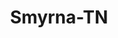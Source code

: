 ---
title: Smyrna-TN
slug: smyrna-tn
f_state:
- cms/state/tennessee.md
f_locations:
- cms/payday-loan/advance-america-2288.md
- cms/payday-loan/advance-america-2314.md
- cms/payday-loan/auto-loans-of-madison-inc-4953.md
- cms/payday-loan/cash-2-go-6292.md
- cms/payday-loan/cash-2-go-6295.md
- cms/payday-loan/cash-exchange-7087.md
- cms/payday-loan/cash-now-service-8153.md
- cms/payday-loan/cash-now-service-8154.md
- cms/payday-loan/cash-one-8174.md
- cms/payday-loan/check-advance-10310.md
- cms/payday-loan/check-into-cash-12425.md
- cms/payday-loan/check-into-cash-12466.md
- cms/payday-loan/check-into-cash-of-tennesee-13609.md
- cms/payday-loan/family-cash-advance-17440.md
- cms/payday-loan/franks-stewart-beard-18807.md
- cms/payday-loan/greenstreet-cash-advance-inc-19211.md
- cms/payday-loan/greenstreet-cash-advance-incor-19215.md
- cms/payday-loan/neighborhood-cash-advance-22928.md
- cms/payday-loan/neighborhood-title-loans-22933.md
- cms/payday-loan/neighborhood-title-loans-22936.md
- cms/payday-loan/powell-enterprises-inc-24566.md
- cms/payday-loan/rent-a-center-25910.md
- cms/payday-loan/tennessee-quick-cash-27211.md
- cms/payday-loan/v-c-i-28461.md
- cms/payday-loan/venture-services-28542.md
- cms/payday-loan/venture-services-28544.md
updated-on: '2024-05-30T13:41:28.615Z'
created-on: '2024-05-30T13:41:28.615Z'
published-on: '2024-05-30T13:54:32.469Z'
f_city: Smyrna
layout: '[city].html'
tags: city
---